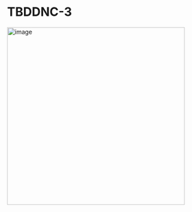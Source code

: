 # TBDDNC-3

<img width="414" alt="image" src="https://user-images.githubusercontent.com/62537918/190555270-f3e95864-5d6e-4648-b59f-8d80e1fef914.png">
